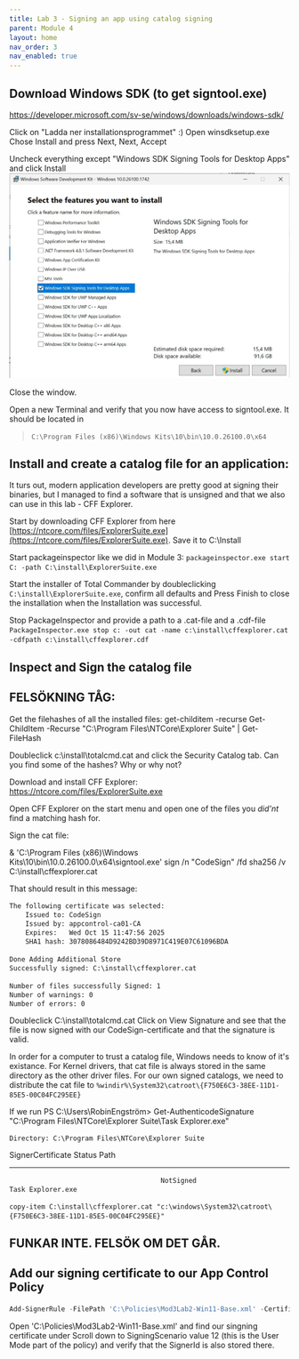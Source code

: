 ```yaml
---
title: Lab 3 - Signing an app using catalog signing
parent: Module 4
layout: home
nav_order: 3
nav_enabled: true
---
```


## Download Windows SDK (to get signtool.exe)

https://developer.microsoft.com/sv-se/windows/downloads/windows-sdk/

Click on "Ladda ner installationsprogrammet" :)
Open winsdksetup.exe
Chose Install and press Next, Next, Accept

Uncheck everything except "Windows SDK Signing Tools for Desktop Apps" and click Install
![alt text](/img/mod4-lab3-img1.jpg)

Close the window.

Open a new Terminal and verify that you now have access to signtool.exe.
It should be located in 
> `C:\Program Files (x86)\Windows Kits\10\bin\10.0.26100.0\x64`


## Install and create a catalog file for an application:

It turs out, modern application developers are pretty good at signing their binaries, but I managed to find a software that is unsigned and that we also can use in this lab - CFF Explorer. 

Start by downloading CFF Explorer from here [https://ntcore.com/files/ExplorerSuite.exe](https://ntcore.com/files/ExplorerSuite.exe). Save it to C:\Install

Start packageinspector like we did in Module 3:
`packageinspector.exe start C: -path C:\install\ExplorerSuite.exe`

Start the installer of Total Commander by doubleclicking `C:\install\ExplorerSuite.exe`, confirm all defaults and Press Finish to close the installation when the Installation was successful.

Stop PackageInspector and provide a path to a .cat-file and a .cdf-file
`PackageInspector.exe stop c: -out cat -name c:\install\cffexplorer.cat -cdfpath c:\install\cffexplorer.cdf`

## Inspect and Sign the catalog file

## FELSÖKNING TÅG:


Get the filehashes of all the installed files:
get-childitem -recurse Get-ChildItem -Recurse "C:\Program Files\NTCore\Explorer Suite" | Get-FileHash

Doubleclick c:\install\totalcmd.cat and click the Security Catalog tab.
Can you find some of the hashes? Why or why not?

Download and install CFF Explorer:
https://ntcore.com/files/ExplorerSuite.exe

Open CFF Explorer on the start menu and open one of the files you *did'nt* find a matching hash for.


Sign the cat file:

& 'C:\Program Files (x86)\Windows Kits\10\bin\10.0.26100.0\x64\signtool.exe' sign /n "CodeSign" /fd sha256 /v C:\install\cffexplorer.cat

That should result in this message:
```
The following certificate was selected:
    Issued to: CodeSign
    Issued by: appcontrol-ca01-CA
    Expires:   Wed Oct 15 11:47:56 2025
    SHA1 hash: 3078086484D9242BD39D8971C419E07C61096BDA

Done Adding Additional Store
Successfully signed: C:\install\cffexplorer.cat

Number of files successfully Signed: 1
Number of warnings: 0
Number of errors: 0
```

Doubleclick C:\install\totalcmd.cat
Click on View Signature and see that the file is now signed with our CodeSign-certificate and that the signature is valid.

In order for a computer to trust a catalog file, Windows needs to know of it's existance. For Kernel drivers, that cat file is always stored in the same directory as the other driver files. For our own signed catalogs, we need to distribute the cat file to `%windir%\System32\catroot\{F750E6C3-38EE-11D1-85E5-00C04FC295EE}`




If we run 
PS C:\Users\RobinEngström> Get-AuthenticodeSignature "C:\Program Files\NTCore\Explorer Suite\Task Explorer.exe"


    Directory: C:\Program Files\NTCore\Explorer Suite


SignerCertificate                         Status                                               Path
-----------------                         ------                                               ----
                                          NotSigned                                            Task Explorer.exe



`copy-item C:\install\cffexplorer.cat "c:\windows\System32\catroot\{F750E6C3-38EE-11D1-85E5-00C04FC295EE}"`


## FUNKAR INTE. FELSÖK OM DET GÅR.

## Add our signing certificate to our App Control Policy

```powershell
Add-SignerRule -FilePath 'C:\Policies\Mod3Lab2-Win11-Base.xml' -CertificatePath C:\Policies\codesign-public.cer -User
```

Open 'C:\Policies\Mod3Lab2-Win11-Base.xml' and find our singning certificate under <Signers>
Scroll down to SigningScenario value 12 (this is the User Mode part of the policy) and verify that the SignerId is also stored there.


